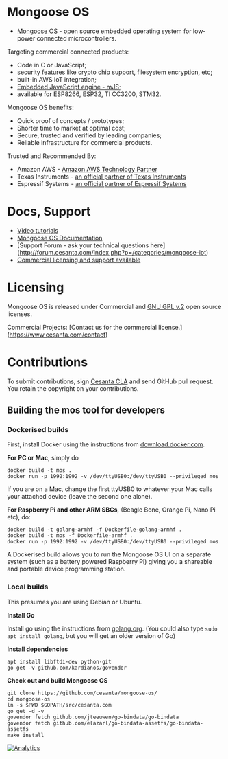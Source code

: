 # Mongoose OS

- [Mongoose OS](https://mongoose-os.com) - open source embedded operating system for low-power connected microcontrollers. 

Targeting commercial connected products:
- Code in C or JavaScript;
- security features like crypto chip support, filesystem encryption, etc; 
- built-in AWS IoT integration;
- [Embedded JavaScript engine - mJS](https://github.com/cesanta/mjs);
- available for ESP8266, ESP32, TI CC3200, STM32.

Mongoose OS benefits:
- Quick proof of concepts / prototypes;
- Shorter time to market at optimal cost;
- Secure, trusted and verified by leading companies;
- Reliable infrastructure for commercial products.

Trusted and Recommended By:
- Amazon AWS - [Amazon AWS Technology Partner](https://aws.amazon.com/partners/find/partnerdetails/?id=0010L00001jQCb5QAG)
- Texas Instruments - [an official partner of Texas Instruments](http://www.ti.com/ww/en/internet_of_things/iot-cloudsolution.html)
- Espressif Systems - [an official partner of Espressif Systems](http://espressif.com/en/ecosystem/cloud-platform)

# Docs, Support
- [Video tutorials](https://mongoose-os.com/#videos)
- [Mongoose OS Documentation](https://mongoose-os.com/docs/#/overview/)
- [Support Forum - ask your technical questions here] (http://forum.cesanta.com/index.php?p=/categories/mongoose-iot)
- [Commercial licensing and support available](https://mongoose-os.com/contact.html)

# Licensing

Mongoose OS is released under Commercial and [GNU GPL v.2](http://www.gnu.org/licenses/old-licenses/gpl-2.0.html) open source licenses.

Commercial Projects: [Contact us for the commercial license.] (https://www.cesanta.com/contact)

# Contributions

To submit contributions, sign
[Cesanta CLA](https://docs.cesanta.com/contributors_la.shtml)
and send GitHub pull request. You retain the copyright on your contributions.

## Building the mos tool for developers

### Dockerised builds

First, install Docker using the instructions from [download.docker.com](https://download.docker.com/).

**For PC or Mac**, simply do

```
docker build -t mos .
docker run -p 1992:1992 -v /dev/ttyUSB0:/dev/ttyUSB0 --privileged mos
```

If you are on a Mac, change the first ttyUSB0 to whatever your Mac calls your attached device (leave the second one alone).

**For Raspberry Pi and other ARM SBCs**, (Beagle Bone, Orange Pi, Nano Pi etc), do:

```
docker build -t golang-armhf -f Dockerfile-golang-armhf .
docker build -t mos -f Dockerfile-armhf .
docker run -p 1992:1992 -v /dev/ttyUSB0:/dev/ttyUSB0 --privileged mos
```

A Dockerised build allows you to run the Mongoose OS UI on a separate
system (such as a battery powered Raspberry Pi) giving you a shareable
and portable device programming station.

### Local builds

This presumes you are using Debian or Ubuntu.

**Install Go**

Install go using the instructions from [golang.org](http://golang.org).  (You could
also type `sudo apt install golang`, but you will get an older version of Go)

**Install dependencies**

```
apt install libftdi-dev python-git
go get -v github.com/kardianos/govendor
```

**Check out and build Mongoose OS**

```
git clone https://github.com/cesanta/mongoose-os/
cd mongoose-os
ln -s $PWD $GOPATH/src/cesanta.com
go get -d -v
govendor fetch github.com/jteeuwen/go-bindata/go-bindata
govendor fetch github.com/elazarl/go-bindata-assetfs/go-bindata-assetfs
make install
```

[![Analytics](https://ga-beacon.appspot.com/UA-42732794-6/project-page)](https://github.com/cesanta/mongoose-os)
